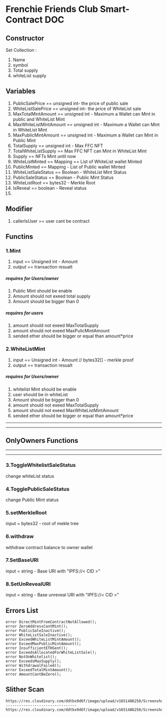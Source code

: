 # Frenchie Friends Club Smart-Contract DOC

## Constructor
Set Collection :
1. Name
2. symbol
3. Total supply
4. whiteList supply

## Variables
1. PublicSalePrice == unsigned int- the price of public sale
2.  WhiteListSalePrice == unsigned int- the price of WhiteList sale
3.  MaxTotalMintAmount == unsigned int - Maximum a Wallet can Mint in public and WhiteList Mint
4.  MaxWhiteListMintAmount == unsigned int - Maximum a Wallet can Mint in WhiteList Mint
5.  MaxPublicMintAmount == unsigned int - Maximum a Wallet can Mint in Public Mint
6.  TotalSupply == unsigned int - Max FFC NFT
7.  TotalWhiteListSupply == Max FFC NFT can Mint in WhiteList Mint
8.  Supply == NFTs Mint until now
9.  WhiteListMinted == Mapping == List of WhiteList wallet Minted
10.  PublicMinted == Mapping - List of Public wallet Minted
11.  WhiteListSaleStatus == Boolean - WhiteList Mint Status
12.  PublicSaleStatus == Boolean - Public Mint Status
13.  WhiteListRoot == bytes32 - Merkle Root 
14.  IsReveal == boolean - Reveal status
15.  


## Modifier

1. callerIsUser == user cant be contract

## Functins 
### 1.Mint
 1. input == Unsigned int - Amount
2. output == transaction resualt

##### requires for Users/owner
 1. Public Mint should be enable
 2. Amount should not exeed total supply
 3. Amount should be bigger than 0 

##### requires for users 
1. amount should not exeed MaxTotalSupply
2. amount should not exeed MaxPulicMintAmount
3. sended ether should be bigger or equal than amount*price 

### 2.WhiteListMint
 1. input == Unsigned int - Amount // bytes32[] - merkle proof
2. output == transaction resualt

##### requires for Users/owner
 1. whitelist Mint should be enable
 2. user should be in whiteList
 3. Amount should be bigger than 0 
4. amount should not exeed MaxTotalSupply
5. amount should not exeed MaxWhiteListMintAmount
6. sended ether should be bigger or equal than amount*price 

-----------------------
-----------------
## OnlyOwners Functions 
-------------
----------

### 3.ToggleWhitelistSaleStatus
change whiteList status

### 4.TogglePublicSaleStatus
change Public Mint status
### 5.setMerkleRoot
input = bytes32 - root of mekle tree
### 6.withdraw
withdraw contract balance to owner wallet
### 7.SetBaseURI
input = string - Base URI with "IPFS://< CID >"

### 8.SetUnRevealURI
input = string - Base unreveal URI with "IPFS://< CID >"

## Errors List

    error DirectMintFromContractNotAllowed();
    error ZeroAddressCantMint();
    error PublicSaleInactive();
    error WhiteListSaleInactive();
    error ExceedWhiteListMintAmount();
    error ExceedMaxPublicMintAmount();
    error InsufficientETHSent();
    error ExceedsAllocatedForWhiteListSale();
    error NotOnWhitelist();
    error ExceedsMaxSupply();
    error WithdrawalFailed();
    error ExceedTotalMintAmount();
    error AmountCantBeZero();
    
    
## Slither Scan
    https://res.cloudinary.com/ddtbx9d6f/image/upload/v1651486250/Screenshot_3_eqgmha.png
    --------------------------------
    https://res.cloudinary.com/ddtbx9d6f/image/upload/v1651486250/Screenshot_4_j5f6ew.png
